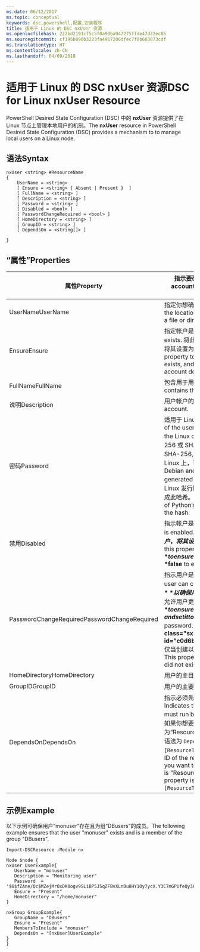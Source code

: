 ```yaml
---
ms.date: 06/12/2017
ms.topic: conceptual
keywords: dsc,powershell,配置,安装程序
title: 适用于 Linux 的 DSC nxUser 资源
ms.openlocfilehash: 222bd2191cf5c5f0a90ba947275ffde47d22ec86
ms.sourcegitcommit: cf195b090b3223fa4917206dfec7f0b603873cdf
ms.translationtype: HT
ms.contentlocale: zh-CN
ms.lasthandoff: 04/09/2018
---
```

# <a name="dsc-for-linux-nxuser-resource"></a><span data-ttu-id="c0d6b-103">适用于 Linux 的 DSC nxUser 资源</span><span class="sxs-lookup"><span data-stu-id="c0d6b-103">DSC for Linux nxUser Resource</span></span>

<span data-ttu-id="c0d6b-104">PowerShell Desired State Configuration (DSC) 中的 **nxUser** 资源提供了在 Linux 节点上管理本地用户的机制。</span><span class="sxs-lookup"><span data-stu-id="c0d6b-104">The **nxUser** resource in PowerShell Desired State Configuration (DSC) provides a mechanism to to manage local users on a Linux node.</span></span>

## <a name="syntax"></a><span data-ttu-id="c0d6b-105">语法</span><span class="sxs-lookup"><span data-stu-id="c0d6b-105">Syntax</span></span>

```
nxUser <string> #ResourceName
{
    UserName = <string>
    [ Ensure = <string> { Absent | Present }  ]
    [ FullName = <string> ]
    [ Description = <string> ]
    [ Password = <string> ]
    [ Disabled = <bool> ]
    [ PasswordChangeRequired = <bool> ]
    [ HomeDirectory = <string> ]
    [ GroupID = <string> ]
    [ DependsOn = <string[]> ]

}
```

## <a name="properties"></a><span data-ttu-id="c0d6b-106">“属性”</span><span class="sxs-lookup"><span data-stu-id="c0d6b-106">Properties</span></span>

|  <span data-ttu-id="c0d6b-107">属性</span><span class="sxs-lookup"><span data-stu-id="c0d6b-107">Property</span></span> |  <span data-ttu-id="c0d6b-108">指示要确保其特定状态的帐户名。</span><span class="sxs-lookup"><span data-stu-id="c0d6b-108">Indicates the account name for which you want to ensure a specific state.</span></span> |
|---|---|
| <span data-ttu-id="c0d6b-109">UserName</span><span class="sxs-lookup"><span data-stu-id="c0d6b-109">UserName</span></span>| <span data-ttu-id="c0d6b-110">指定你想确保其中文件或目录状态的位置。</span><span class="sxs-lookup"><span data-stu-id="c0d6b-110">Specifies the location where you want to ensure the state for a file or directory.</span></span>|
| <span data-ttu-id="c0d6b-111">Ensure</span><span class="sxs-lookup"><span data-stu-id="c0d6b-111">Ensure</span></span>| <span data-ttu-id="c0d6b-112">指定帐户是否存在。</span><span class="sxs-lookup"><span data-stu-id="c0d6b-112">Specifies whether the account exists.</span></span> <span data-ttu-id="c0d6b-113">将此属性设置为“Present”以确保该帐户存在，将其设置为“Absent”以确保该帐户不存在。</span><span class="sxs-lookup"><span data-stu-id="c0d6b-113">Set this property to "Present" to ensure that the account exists, and set it to "Absent" to ensure that the account does not exist.</span></span>|
| <span data-ttu-id="c0d6b-114">FullName</span><span class="sxs-lookup"><span data-stu-id="c0d6b-114">FullName</span></span>| <span data-ttu-id="c0d6b-115">包含用于用户帐户的完整名称的字符串。</span><span class="sxs-lookup"><span data-stu-id="c0d6b-115">A string that contains the full name to use for the user account.</span></span>|
| <span data-ttu-id="c0d6b-116">说明</span><span class="sxs-lookup"><span data-stu-id="c0d6b-116">Description</span></span>| <span data-ttu-id="c0d6b-117">用户帐户的说明。</span><span class="sxs-lookup"><span data-stu-id="c0d6b-117">The description for the user account.</span></span>|
| <span data-ttu-id="c0d6b-118">密码</span><span class="sxs-lookup"><span data-stu-id="c0d6b-118">Password</span></span>| <span data-ttu-id="c0d6b-119">适用于 Linux 计算机的形式的用户密码哈希。</span><span class="sxs-lookup"><span data-stu-id="c0d6b-119">The hash of the users password in the appropriate form for the Linux computer.</span></span> <span data-ttu-id="c0d6b-120">通常情况下，这是加盐的 SHA-256 或 SHA-512 哈希。</span><span class="sxs-lookup"><span data-stu-id="c0d6b-120">Typically, this is a salted SHA-256, or SHA-512 hash.</span></span> <span data-ttu-id="c0d6b-121">在 Debian 和 Ubuntu Linux 上，可以使用 mkpasswd 命令生成此值。</span><span class="sxs-lookup"><span data-stu-id="c0d6b-121">On Debian and Ubuntu Linux, this value can be generated with the mkpasswd command.</span></span> <span data-ttu-id="c0d6b-122">对于其他 Linux 发行版本，可以使用 Python 加密库的加密方法生成此哈希。</span><span class="sxs-lookup"><span data-stu-id="c0d6b-122">For other Linux distros, the crypt method of Python’s Crypt library can be used to generate the hash.</span></span>|
| <span data-ttu-id="c0d6b-123">禁用</span><span class="sxs-lookup"><span data-stu-id="c0d6b-123">Disabled</span></span>| <span data-ttu-id="c0d6b-124">指示帐户是否已启用。</span><span class="sxs-lookup"><span data-stu-id="c0d6b-124">Indicates whether the account is enabled.</span></span> <span data-ttu-id="c0d6b-125">将此属性设置为 **$true** 以确已禁用保此帐户，将其设置为 **$false** 以确保已启用此帐户。</span><span class="sxs-lookup"><span data-stu-id="c0d6b-125">Set this property to **$true** to ensure that this account is disabled, and set it to **$false** to ensure that it is enabled.</span></span>|
| <span data-ttu-id="c0d6b-126">PasswordChangeRequired</span><span class="sxs-lookup"><span data-stu-id="c0d6b-126">PasswordChangeRequired</span></span>| <span data-ttu-id="c0d6b-127">指示用户是否可以更改密码。</span><span class="sxs-lookup"><span data-stu-id="c0d6b-127">Indicates whether the user can change the password.</span></span> <span data-ttu-id="c0d6b-128">将此属性设置为 **$true** 以确保用户无法更改密码，将其设置为 **$false** 以允许用户更改密码。</span><span class="sxs-lookup"><span data-stu-id="c0d6b-128">Set this property to **$true** to ensure that the user cannot change the password, and set it to **$false** to allow the user to change the password.</span></span> <span data-ttu-id="c0d6b-129">默认值为 **$false**。</span><span class="sxs-lookup"><span data-stu-id="c0d6b-129">The default value is **$false**.</span></span> <span data-ttu-id="c0d6b-130">仅当创建以前不存在的用户帐户时，才会计算此属性。</span><span class="sxs-lookup"><span data-stu-id="c0d6b-130">This property is only evaluated if the user account did not exist previously and is being created.</span></span>|
| <span data-ttu-id="c0d6b-131">HomeDirectory</span><span class="sxs-lookup"><span data-stu-id="c0d6b-131">HomeDirectory</span></span>| <span data-ttu-id="c0d6b-132">用户的主目录</span><span class="sxs-lookup"><span data-stu-id="c0d6b-132">The home directory for the user.</span></span>|
| <span data-ttu-id="c0d6b-133">GroupID</span><span class="sxs-lookup"><span data-stu-id="c0d6b-133">GroupID</span></span>| <span data-ttu-id="c0d6b-134">用户的主要组 ID</span><span class="sxs-lookup"><span data-stu-id="c0d6b-134">The primary group ID for the user.</span></span>|
| <span data-ttu-id="c0d6b-135">DependsOn</span><span class="sxs-lookup"><span data-stu-id="c0d6b-135">DependsOn</span></span> | <span data-ttu-id="c0d6b-136">指示必须先运行其他资源的配置，再配置此资源。</span><span class="sxs-lookup"><span data-stu-id="c0d6b-136">Indicates that the configuration of another resource must run before this resource is configured.</span></span> <span data-ttu-id="c0d6b-137">例如，如果你想要首先运行 ID 为“ResourceName”、类型为“ResourceType”的资源配置脚本块，则使用此属性的语法为 `DependsOn = "[ResourceType]ResourceName"`。</span><span class="sxs-lookup"><span data-stu-id="c0d6b-137">For example, if the ID of the resource configuration script block that you want to run first is "ResourceName" and its type is "ResourceType", the syntax for using this property is `DependsOn = "[ResourceType]ResourceName"`.</span></span>|

## <a name="example"></a><span data-ttu-id="c0d6b-138">示例</span><span class="sxs-lookup"><span data-stu-id="c0d6b-138">Example</span></span>

<span data-ttu-id="c0d6b-139">以下示例可确保用户“monuser”存在且为组“DBusers”的成员。</span><span class="sxs-lookup"><span data-stu-id="c0d6b-139">The following example ensures that the user "monuser" exists and is a member of the group "DBusers".</span></span>

```
Import-DSCResource -Module nx

Node $node {
nxUser UserExample{
   UserName = "monuser"
   Description = "Monitoring user"
   Password  =    '$6$fZAne/Qc$MZejMrOxDK0ogv9SLiBP5J5qZFBvXLnDu8HY1Oy7ycX.Y3C7mGPUfeQy3A82ev3zIabhDQnj2ayeuGn02CqE/0'
   Ensure = "Present"
   HomeDirectory = "/home/monuser"
}

nxGroup GroupExample{
   GroupName = "DBusers"
   Ensure = "Present"
   MembersToInclude = "monuser"
   DependsOn = "[nxUser]UserExample"
}
}
```